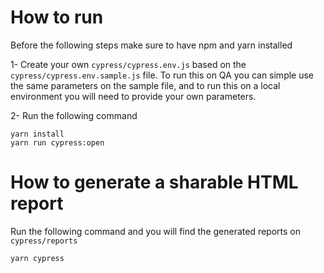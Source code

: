 # How to run

Before the following steps make sure to have npm and yarn installed

1- Create your own `cypress/cypress.env.js` based on the `cypress/cypress.env.sample.js` file. To run this on QA you can simple use the same parameters on the sample file, and to run this on a local environment you will need to provide your own parameters.

2- Run the following command

```
yarn install
yarn run cypress:open
```


# How to generate a sharable HTML report

Run the following command and you will find the generated reports on `cypress/reports`

```
yarn cypress
```

